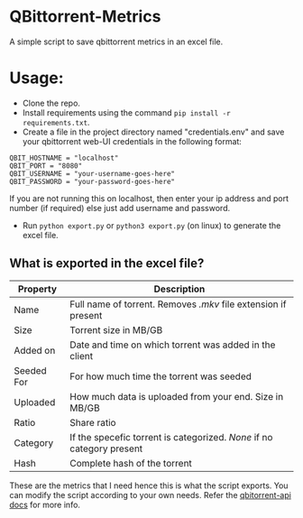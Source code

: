 # QBittorrent-Metrics

A simple script to save qbittorrent metrics in an excel file.

# Usage:

- Clone the repo.
- Install requirements using the command `pip install -r requirements.txt`.
- Create a file in the project directory named "credentials.env" and save your qbittorrent web-UI credentials in the following format:

```
QBIT_HOSTNAME = "localhost"
QBIT_PORT = "8080"
QBIT_USERNAME = "your-username-goes-here"
QBIT_PASSWORD = "your-password-goes-here"
```

If you are not running this on localhost, then enter your ip address and port number (if required) else just add username and password.

- Run `python export.py` or `python3 export.py` (on linux) to generate the excel file.

## What is exported in the excel file?

| Property   | Description                                                           |
| ---------- | --------------------------------------------------------------------- |
| Name       | Full name of torrent. Removes _.mkv_ file extension if present        |
| Size       | Torrent size in MB/GB                                                 |
| Added on   | Date and time on which torrent was added in the client                |
| Seeded For | For how much time the torrent was seeded                              |
| Uploaded   | How much data is uploaded from your end. Size in MB/GB                |
| Ratio      | Share ratio                                                           |
| Category   | If the specefic torrent is categorized. _None_ if no category present |
| Hash       | Complete hash of the torrent                                           |

These are the metrics that I need hence this is what the script exports. You can modify the script according to your own needs. Refer the [qbitorrent-api docs](https://qbittorrent-api.readthedocs.io/en/latest/) for more info.
